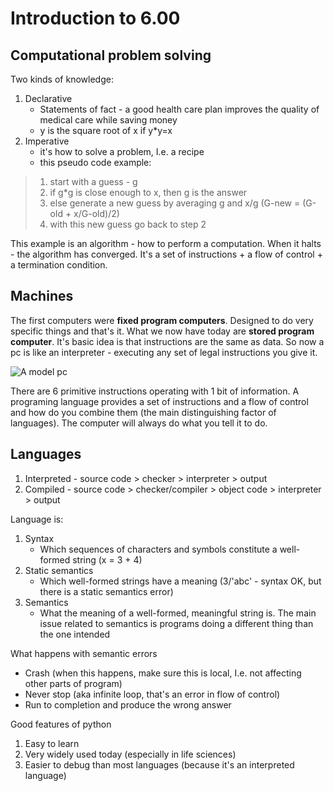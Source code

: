 Introduction to 6.00
====================

Computational problem solving
-----------------------------

Two kinds of knowledge:
1. Declarative
    - Statements of fact - a good health care plan improves the quality of medical care while saving money
    - y is the square root of x if y*y=x
2. Imperative
    - it's how to solve a problem, I.e. a recipe
    - this pseudo code example:
> 1. start with a guess - g
> 2. if g*g is close enough to x, then g is the answer
> 3. else generate a new guess by averaging g and x/g (G-new = (G-old + x/G-old)/2)
> 4. with this new guess go back to step 2

This example is an algorithm - how to perform a computation. When it halts - the algorithm has converged. It's a set of instructions + a flow of control + a termination condition.

Machines
--------

The first computers were **fixed program computers**. Designed to do very specific things and that's it.
What we now have today are **stored program computer**. It's basic idea is that instructions are the same as data. So now a pc is like an interpreter - executing any set of legal instructions you give it.

![A model pc](http://dl.dropbox.com/u/31042440/what-is-a-computer.jpg)

There are 6 primitive instructions operating with 1 bit of information. A programing language provides a set of instructions and a flow of control and how do you combine them (the main distinguishing factor of languages). The computer will always do what you tell it to do.

Languages
---------

1. Interpreted - source code > checker > interpreter > output
2. Compiled - source code > checker/compiler > object code > interpreter > output

Language is:

1. Syntax
    - Which sequences of characters and symbols constitute a well-formed string (x = 3 + 4)
2. Static semantics
    - Which well-formed strings have a meaning (3/'abc' - syntax OK, but there is a static semantics error)
3. Semantics
    - What the meaning of a well-formed, meaningful string is. The main issue related to semantics is programs doing a different thing than the one intended

What happens with semantic errors
- Crash (when this happens, make sure this is local, I.e. not affecting other parts of program)
- Never stop (aka infinite loop, that's an error in flow of control)
- Run to completion and produce the wrong answer

Good features of python
1. Easy to learn
2. Very widely used today (especially in life sciences)
3. Easier to debug than most languages (because it's an interpreted language)

